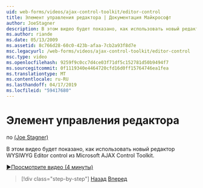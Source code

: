 ```yaml
---
uid: web-forms/videos/ajax-control-toolkit/editor-control
title: Элемент управления редактора | Документация Майкрософт
author: JoeStagner
description: В этом видео будет показано, как использовать новый редактор WYSIWYG Editor control из Microsoft AJAX Control Toolkit.
ms.author: riande
ms.date: 05/13/2009
ms.assetid: 8c766d28-60c0-423b-afaa-7cb2a93f8d7e
msc.legacyurl: /web-forms/videos/ajax-control-toolkit/editor-control
msc.type: video
ms.openlocfilehash: 9259f9c0cc7d4ce03f71df5c152781d50b9494f7
ms.sourcegitcommit: 0f1119340e4464720cfd16d0ff15764746ea1fea
ms.translationtype: MT
ms.contentlocale: ru-RU
ms.lasthandoff: 04/17/2019
ms.locfileid: "59417680"
---
```

# <a name="editor-control"></a>Элемент управления редактора

по [(Joe Stagner)](https://github.com/JoeStagner)

В этом видео будет показано, как использовать новый редактор WYSIWYG Editor control из Microsoft AJAX Control Toolkit.

[&#9654;Просмотрите видео (4 минуты)](https://channel9.msdn.com/Blogs/ASP-NET-Site-Videos/editor-control)

> [!div class="step-by-step"]
> [Назад](combo-box.md)
> [Вперед](editor-control-custom.md)

